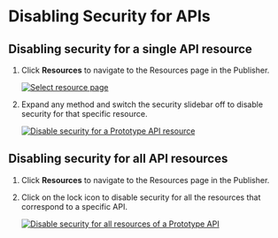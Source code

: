 # Disabling Security for APIs

## Disabling security for a single API resource

1. Click **Resources** to navigate to the Resources page in the Publisher.

     [![Select resource page]({{base_path}}/assets/img/learn/prototype-api/create-prototype-api-resource-page.png)]({{base_path}}/assets/img/learn/prototype-api/create-prototype-api-resource-page.png)

2. Expand any method and switch the security slidebar off to disable security for that specific resource.

     [![Disable security for a Prototype API resource]({{base_path}}/assets/img/learn/prototype-api/create-prototype-api-resource-disable-sec.png)]({{base_path}}/assets/img/learn/prototype-api/create-prototype-api-resource-disable-sec.png)

## Disabling security for all API resources

1. Click **Resources** to navigate to the Resources page in the Publisher.

2. Click on the lock icon to disable security for all the resources that correspond to a specific API.

     [![Disable security for all resources of a Prototype API]({{base_path}}/assets/img/learn/prototype-api/create-prototype-api-resource-disable-all-sec.png)]({{base_path}}/assets/img/learn/prototype-api/create-prototype-api-resource-disable-all-sec.png)